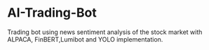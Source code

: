 # AI-Trading-Bot
Trading bot using news sentiment analysis of the stock market with ALPACA, FinBERT,Lumibot and YOLO implementation.

